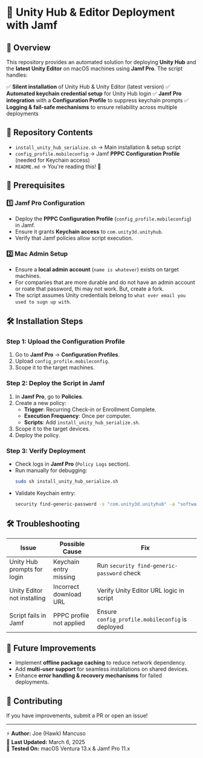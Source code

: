 # 🚀 Unity Hub & Editor Deployment with Jamf

## 📌 Overview
This repository provides an automated solution for deploying **Unity Hub** and the **latest Unity Editor** on macOS machines using **Jamf Pro**. The script handles:

✅ **Silent installation** of Unity Hub & Unity Editor (latest version)
✅ **Automated keychain credential setup** for Unity Hub login
✅ **Jamf Pro integration** with a **Configuration Profile** to suppress keychain prompts
✅ **Logging & fail-safe mechanisms** to ensure reliability across multiple deployments

## 📂 Repository Contents
- `install_unity_hub_serialize.sh` → Main installation & setup script
- `config_profile.mobileconfig` → Jamf **PPPC Configuration Profile** (needed for Keychain access)
- `README.md` → You're reading this! 📖

## 🔧 Prerequisites
### **1️⃣ Jamf Pro Configuration**
- Deploy the **PPPC Configuration Profile** (`config_profile.mobileconfig`) in Jamf.
- Ensure it grants **Keychain access** to `com.unity3d.unityhub`.
- Verify that Jamf policies allow script execution.

### **2️⃣ Mac Admin Setup**
- Ensure a **local admin account** (`name is whatever`) exists on target machines.
- For companies that are more durable and do not have an admin account or roate that password, thi may not work. But, create a fork.
- The script assumes Unity credentials belong to `what ever email you used to sugn up with`.

## 🛠️ Installation Steps
### **Step 1: Upload the Configuration Profile**
1. Go to **Jamf Pro** → **Configuration Profiles**.
2. Upload `config_profile.mobileconfig`.
3. Scope it to the target machines.

### **Step 2: Deploy the Script in Jamf**
1. In **Jamf Pro**, go to **Policies**.
2. Create a new policy:
   - **Trigger**: Recurring Check-in or Enrollment Complete.
   - **Execution Frequency**: Once per computer.
   - **Scripts**: Add `install_unity_hub_serialize.sh`.
3. Scope it to the target devices.
4. Deploy the policy.

### **Step 3: Verify Deployment**
- Check logs in **Jamf Pro** (`Policy Logs` section).
- Run manually for debugging:  
  ```bash
  sudo sh install_unity_hub_serialize.sh
  ```
- Validate Keychain entry:  
  ```bash
  security find-generic-password -s "com.unity3d.unityhub" -a "software@quinnipiac.edu"
  ```

## 🛠️ Troubleshooting
| Issue | Possible Cause | Fix |
|--------|--------------|------|
| Unity Hub prompts for login | Keychain entry missing | Run `security find-generic-password` check |
| Unity Editor not installing | Incorrect download URL | Verify Unity Editor URL logic in script |
| Script fails in Jamf | PPPC profile not applied | Ensure `config_profile.mobileconfig` is deployed |

## 🚀 Future Improvements
- Implement **offline package caching** to reduce network dependency.
- Add **multi-user support** for seamless installations on shared devices.
- Enhance **error handling & recovery mechanisms** for failed deployments.

## 📢 Contributing
If you have improvements, submit a PR or open an issue!

---
⚡ **Author:** Joe (Hawk) Mancuso   
📅 **Last Updated:** March 6, 2025  
🐧 **Tested On:** macOS Ventura 13.x & Jamf Pro 11.x

